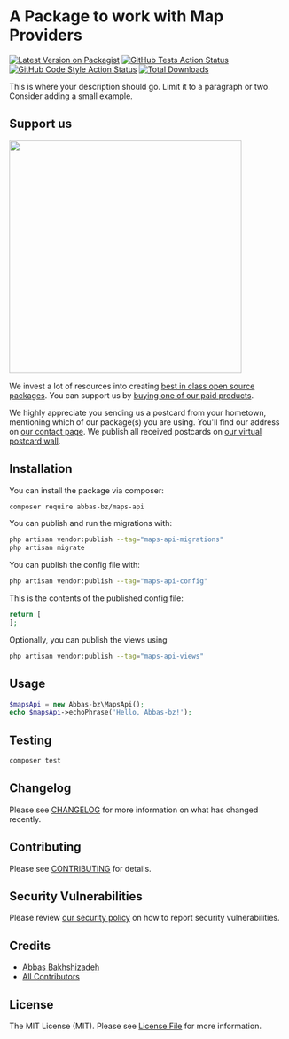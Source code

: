# A Package to work with Map Providers

[![Latest Version on Packagist](https://img.shields.io/packagist/v/abbas-bz/maps-api.svg?style=flat-square)](https://packagist.org/packages/abbas-bz/maps-api)
[![GitHub Tests Action Status](https://img.shields.io/github/workflow/status/abbas-bz/maps-api/run-tests?label=tests)](https://github.com/abbas-bz/maps-api/actions?query=workflow%3Arun-tests+branch%3Amain)
[![GitHub Code Style Action Status](https://img.shields.io/github/workflow/status/abbas-bz/maps-api/Check%20&%20fix%20styling?label=code%20style)](https://github.com/abbas-bz/maps-api/actions?query=workflow%3A"Check+%26+fix+styling"+branch%3Amain)
[![Total Downloads](https://img.shields.io/packagist/dt/abbas-bz/maps-api.svg?style=flat-square)](https://packagist.org/packages/abbas-bz/maps-api)

This is where your description should go. Limit it to a paragraph or two. Consider adding a small example.

## Support us

[<img src="https://github-ads.s3.eu-central-1.amazonaws.com/maps-api.jpg?t=1" width="419px" />](https://spatie.be/github-ad-click/maps-api)

We invest a lot of resources into creating [best in class open source packages](https://spatie.be/open-source). You can support us by [buying one of our paid products](https://spatie.be/open-source/support-us).

We highly appreciate you sending us a postcard from your hometown, mentioning which of our package(s) you are using. You'll find our address on [our contact page](https://spatie.be/about-us). We publish all received postcards on [our virtual postcard wall](https://spatie.be/open-source/postcards).

## Installation

You can install the package via composer:

```bash
composer require abbas-bz/maps-api
```

You can publish and run the migrations with:

```bash
php artisan vendor:publish --tag="maps-api-migrations"
php artisan migrate
```

You can publish the config file with:

```bash
php artisan vendor:publish --tag="maps-api-config"
```

This is the contents of the published config file:

```php
return [
];
```

Optionally, you can publish the views using

```bash
php artisan vendor:publish --tag="maps-api-views"
```

## Usage

```php
$mapsApi = new Abbas-bz\MapsApi();
echo $mapsApi->echoPhrase('Hello, Abbas-bz!');
```

## Testing

```bash
composer test
```

## Changelog

Please see [CHANGELOG](CHANGELOG.md) for more information on what has changed recently.

## Contributing

Please see [CONTRIBUTING](.github/CONTRIBUTING.md) for details.

## Security Vulnerabilities

Please review [our security policy](../../security/policy) on how to report security vulnerabilities.

## Credits

- [Abbas Bakhshizadeh](https://github.com/Abbas-bz)
- [All Contributors](../../contributors)

## License

The MIT License (MIT). Please see [License File](LICENSE.md) for more information.
